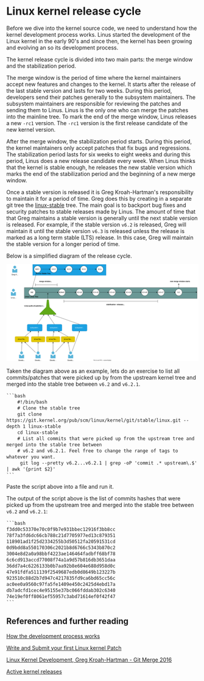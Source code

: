 # Linux kernel release cycle

Before we dive into the kernel source code, we need to understand how the kernel development process works.
Linus started the development of the Linux kernel in the early 90's and since then, the kernel has been growing and
evolving an so its development process.

The kernel release cycle is divided into two main parts: the merge window and the stabilization period.

The merge window is the period of time where the kernel maintainers accept new features and changes to the kernel. It
starts after the release of the last stable version and lasts for two weeks. During this period, developers send
their patches generally to the subsystem maintainers. The subsystem maintainers are responsible for reviewing the
patches and sending them to Linus. Linus is the only one who can merge the patches into the mainline tree. To mark the
end of the merge window, Linus releases a new `-rc1` version. The `-rc1` version is the first release candidate of the
new kernel version.

After the merge window, the stabilization period starts. During this period, the kernel maintainers only accept patches
that fix bugs and regressions. The stabilization period lasts for six weeks to eight weeks and during this period, Linus
does a new release candidate every week. When Linus thinks that the kernel is stable enough, he releases the new stable
version which marks the end of the stabilization period and the beginning of a new merge window.

Once a stable version is released it is Greg Kroah-Hartman's responsibility to maintain it for a period of time. Greg
does this by creating in a separate git tree the
[linux-stable](https://git.kernel.org/pub/scm/linux/kernel/git/stable/linux.git) tree.
The main goal is to backport bug fixes and security patches to stable releases made by Linus. The amount of time that
that Greg maintains a stable version is generally until the next stable version is released. For example, if the stable
version `v6.2` is released, Greg will maintain it until the stable version `v6.3` is released unless the release is
marked as a long term stable (LTS) release. In this case, Greg will maintain the stable version for a longer period of
time.

Below is a simplified diagram of the release cycle.

![Simple diagram of the release cycle](./assets/diagrams/linux-release-cycle.drawio.svg)

Taken the diagram above as an example, lets do an exercise to list all commits/patches that were picked up by from the
upstream kernel tree and merged into the stable tree between `v6.2` and `v6.2.1`.

    ```bash
        #!/bin/bash
        # Clone the stable tree
        git clone https://git.kernel.org/pub/scm/linux/kernel/git/stable/linux.git --depth 1 linux-stable
        cd linux-stable
        # List all commits that were picked up from the upstream tree and merged into the stable tree between
        # v6.2 and v6.2.1. Feel free to change the range of tags to whatever you want.
         git log --pretty v6.2...v6.2.1 | grep -oP 'commit .* upstream\.$' | awk '{print $2}'
    ```

Paste the script above into a file and run it.

The output of the script above is the list of commits hashes that were picked up from the upstream tree and merged into
the stable tree between `v6.2` and `v6.2.1`:

    ```bash
    f3dd0c53370e70c0f9b7e931bbec12916f3bb8cc
    78f7a3fd6dc66cb788c21d7705977ed13c879351
    118901ad1f25d2334255b3d50512fa20591531cd
    0d9bdd8a550170306c2021b8d6766c5343b870c2
    3004e8d2a0a98bbf4223ae146464fadbff68bf78
    6c6cd913accd77008f74a1a9d57b816db3651daa
    36dd7a4c6226133b0b7aa92b8e604e688d958d0c
    47e91fdfa511139f2549687edb0d8649b123227b
    923510c88d2b7d947c4217835fd9ca6bd65cc56c
    ac0ee0a9560c97fa5fe1409e450c2425d4ebd17a
    db7adcfd1cec4e95155e37bc066fddab302c6340
    74e19ef0ff8061ef55957c3abd71614ef0f42f47
    ```

## References and further reading

[How the development process works](https://www.kernel.org/doc/html/latest/process/2.Process.html)

[Write and Submit your first Linux kernel Patch](https://www.youtube.com/watch?v=LLBrBBImJt4&ab_channel=FOSDEM)

[Linux Kernel Development, Greg Kroah-Hartman - Git Merge 2016](https://www.youtube.com/watch?v=vyenmLqJQjs&ab_channel=GitHub)

[Active kernel releases](https://www.kernel.org/category/releases.html)

